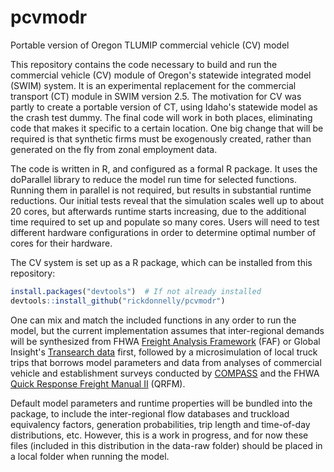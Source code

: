 # pcvmodr
Portable version of Oregon TLUMIP commercial vehicle (CV) model

This repository contains the code necessary to build and run the commercial vehicle (CV) module of Oregon's statewide integrated model (SWIM) system. It is an experimental replacement for the commercial transport (CT) module in SWIM version 2.5. The motivation for CV was partly to create a portable version of CT, using Idaho's statewide model as the crash test dummy. The final code will work in both places, eliminating code that makes it specific to a certain location. One big change that will be required is that synthetic firms must be exogenously created, rather than generated on the fly from zonal employment data.

The code is written in R, and configured as a formal R package. It uses the doParallel library to reduce the model run time for selected functions. Running them in parallel is not required, but results in substantial runtime reductions. Our initial tests reveal that the simulation scales well up to about 20 cores, but afterwards runtime starts increasing, due to the additional time required to set up and populate so many cores. Users will need to test different hardware configurations in order to determine optimal number of cores for their hardware.

The CV system is set up as a R package, which can be installed from this repository:
```r
install.packages("devtools")  # If not already installed
devtools::install_github("rickdonnelly/pcvmodr")
```

One can mix and match the included functions in any order to run the model, but the current implementation assumes that inter-regional demands will be synthesized from FHWA [Freight Analysis Framework](http://www.ops.fhwa.dot.gov/freight/freight_analysis/faf/) (FAF) or Global Insight's [Transearch data](https://www.ihs.com/products/transearch-freight-transportation-research.html) first, followed by a microsimulation of local truck trips that borrows model parameters and data from analyses of commercial vehicle and establishment surveys conducted by [COMPASS](http://www.compassidaho.org/) and the FHWA [Quick Response Freight Manual II](https://ops.fhwa.dot.gov/freight/publications/qrfm2/) (QRFM). 

Default model parameters and runtime properties will be bundled into the package, to include the inter-regional flow databases and truckload equivalency factors, generation probabilities, trip length and time-of-day distributions, etc. However, this is a work in progress, and for now these files (included in this distribution in the data-raw folder) should be placed in a local folder when running the model.
